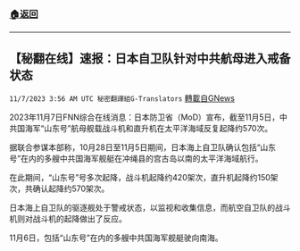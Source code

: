 ###  [:house:返回](README.md)
---


## 【秘翻在线】速报：日本自卫队针对中共航母进入戒备状态
`11/7/2023 3:56 AM UTC 秘密翻譯組G-Translators` [轉載自GNews](https://gnews.org/articles/1933843)

2023年11月7日FNN综合在线消息：日本防卫省（MoD）宣布，截至11月5日，中共国海军“山东号”航母舰载战斗机和直升机在太平洋海域反复起降约570次。

据联合参谋本部称，10月28日至11月5日期间，日本海上自卫队确认包括“山东号”在内的多艘中共国海军舰艇在冲绳县的宫古岛以南的太平洋海域航行。

在此期间，“山东号”号多次起降，战斗机起降约420架次，直升机起降约150架次，共确认起降约570架次。

日本海上自卫队的驱逐舰处于警戒状态，以监视和收集信息，而航空自卫队的战斗机则对战斗机的起降做出了反应。

11月6日，包括“山东号”在内的多艘中共国海军舰艇驶向南海。
